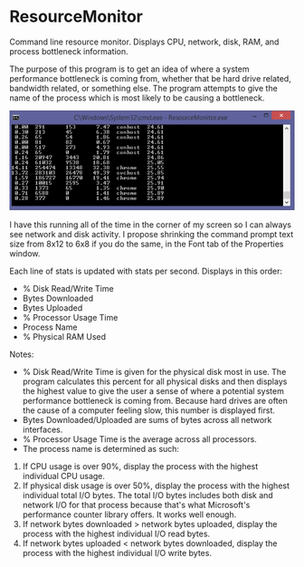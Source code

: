 # ResourceMonitor
Command line resource monitor. Displays CPU, network, disk, RAM, and process bottleneck information.

The purpose of this program is to get an idea of where a system performance bottleneck is coming from, whether that be hard drive related, bandwidth related, or something else. The program attempts to give the name of the process which is most likely to be causing a bottleneck. 

![No graphs to read, only numbers.](sample_output.png)

I have this running all of the time in the corner of my screen so I can always see network and disk activity. I propose shrinking the command prompt text size from 8x12 to 6x8 if you do the same, in the Font tab of the Properties window. 

Each line of stats is updated with stats per second. Displays in this order:

* % Disk Read/Write Time
* Bytes Downloaded
* Bytes Uploaded
* % Processor Usage Time
* Process Name
* % Physical RAM Used

Notes:

* % Disk Read/Write Time is given for the physical disk most in use. The program calculates this percent for all physical disks and then displays the highest value to give the user a sense of where a potential system performance bottleneck is coming from. Because hard drives are often the cause of a computer feeling slow, this number is displayed first. 
* Bytes Downloaded/Uploaded are sums of bytes across all network interfaces.
* % Processor Usage Time is the average across all processors.
* The process name is determined as such:

1. If CPU usage is over 90%, display the process with the highest individual CPU usage.
2. If physical disk usage is over 50%, display the process with the highest individual total I/O bytes. The total I/O bytes includes both disk and network I/O for that process because that's what Microsoft's performance counter library offers. It works well enough.
3. If network bytes downloaded > network bytes uploaded, display the process with the highest individual I/O read bytes. 
4. If network bytes uploaded < network bytes downloaded, display the process with the highest individual I/O write bytes. 
